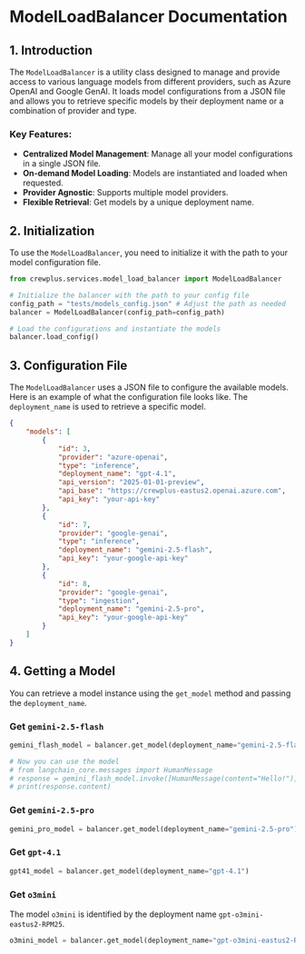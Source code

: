# ModelLoadBalancer Documentation

## 1. Introduction

The `ModelLoadBalancer` is a utility class designed to manage and provide access to various language models from different providers, such as Azure OpenAI and Google GenAI. It loads model configurations from a JSON file and allows you to retrieve specific models by their deployment name or a combination of provider and type.

### Key Features:
- **Centralized Model Management**: Manage all your model configurations in a single JSON file.
- **On-demand Model Loading**: Models are instantiated and loaded when requested.
- **Provider Agnostic**: Supports multiple model providers.
- **Flexible Retrieval**: Get models by a unique deployment name.

## 2. Initialization

To use the `ModelLoadBalancer`, you need to initialize it with the path to your model configuration file.

```python
from crewplus.services.model_load_balancer import ModelLoadBalancer

# Initialize the balancer with the path to your config file
config_path = "tests/models_config.json" # Adjust the path as needed
balancer = ModelLoadBalancer(config_path=config_path)

# Load the configurations and instantiate the models
balancer.load_config()
```

## 3. Configuration File

The `ModelLoadBalancer` uses a JSON file to configure the available models. Here is an example of what the configuration file looks like. The `deployment_name` is used to retrieve a specific model.

```json
{
    "models": [
        {
            "id": 3,
            "provider": "azure-openai",
            "type": "inference",
            "deployment_name": "gpt-4.1",
            "api_version": "2025-01-01-preview",
            "api_base": "https://crewplus-eastus2.openai.azure.com",
            "api_key": "your-api-key"
        },
        {
            "id": 7,
            "provider": "google-genai",
            "type": "inference",
            "deployment_name": "gemini-2.5-flash",
            "api_key": "your-google-api-key"
        },
        {
            "id": 8,
            "provider": "google-genai",
            "type": "ingestion",
            "deployment_name": "gemini-2.5-pro",
            "api_key": "your-google-api-key"
        }
    ]
}
```

## 4. Getting a Model

You can retrieve a model instance using the `get_model` method and passing the `deployment_name`.

### Get `gemini-2.5-flash`
```python
gemini_flash_model = balancer.get_model(deployment_name="gemini-2.5-flash")

# Now you can use the model
# from langchain_core.messages import HumanMessage
# response = gemini_flash_model.invoke([HumanMessage(content="Hello!")])
# print(response.content)
```

### Get `gemini-2.5-pro`
```python
gemini_pro_model = balancer.get_model(deployment_name="gemini-2.5-pro")
```

### Get `gpt-4.1`
```python
gpt41_model = balancer.get_model(deployment_name="gpt-4.1")
```

### Get `o3mini`
The model `o3mini` is identified by the deployment name `gpt-o3mini-eastus2-RPM25`.
```python
o3mini_model = balancer.get_model(deployment_name="gpt-o3mini-eastus2-RPM25")
```
